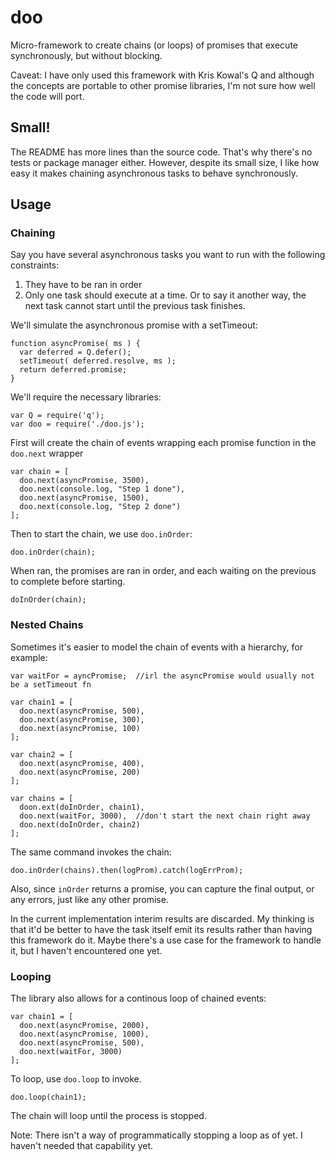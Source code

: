 # doo

Micro-framework to create chains (or loops) of promises that execute synchronously, but without blocking.

Caveat: I have only used this framework with Kris Kowal's Q and although the concepts are portable to other promise libraries, I'm not sure how well the code will port.


## Small!

The README has more lines than the source code. That's why there's no tests or package manager either. However, despite its small size, I like how easy it makes chaining asynchronous tasks to behave synchronously.

## Usage

### Chaining

Say you have several asynchronous tasks you want to run with the following constraints:
1) They have to be ran in order
2) Only one task should execute at a time. Or to say it another way, the next task cannot start until the previous task finishes.

We'll simulate the asynchronous promise with a setTimeout:
```
function asyncPromise( ms ) {
  var deferred = Q.defer();
  setTimeout( deferred.resolve, ms );
  return deferred.promise;
}
```
We'll require the necessary libraries:
```
var Q = require('q');
var doo = require('./doo.js');
```

First will create the chain of events wrapping each promise function in the `doo.next` wrapper
```
var chain = [
  doo.next(asyncPromise, 3500),
  doo.next(console.log, "Step 1 done"),
  doo.next(asyncPromise, 1500),
  doo.next(console.log, "Step 2 done")
];
```
Then to start the chain, we use `doo.inOrder`:
```
doo.inOrder(chain);
```

When ran, the promises are ran in order, and each waiting on the previous to complete before starting.


    doInOrder(chain);
    
### Nested Chains

Sometimes it's easier to model the chain of events with a hierarchy, for example:
```
var waitFor = ayncPromise;  //irl the asyncPromise would usually not be a setTimeout fn

var chain1 = [
  doo.next(asyncPromise, 500),
  doo.next(asyncPromise, 300),
  doo.next(asyncPromise, 100)
];

var chain2 = [
  doo.next(asyncPromise, 400),
  doo.next(asyncPromise, 200)
];

var chains = [
  doon.ext(doInOrder, chain1),
  doo.next(waitFor, 3000),  //don't start the next chain right away
  doo.next(doInOrder, chain2)
];
```

The same command invokes the chain:
```
doo.inOrder(chains).then(logProm).catch(logErrProm);
```

Also, since `inOrder` returns a promise, you can capture the final output, or any errors, just like any other promise.

In the current implementation interim results are discarded. My thinking is that it'd be better to have the task itself emit its results rather than having this framework do it. Maybe there's a use case for the framework to handle it, but I  haven't encountered one yet.


    

### Looping

The library also allows for a continous loop of chained events:

```
var chain1 = [
  doo.next(asyncPromise, 2000),
  doo.next(asyncPromise, 1000),
  doo.next(asyncPromise, 500),
  doo.next(waitFor, 3000)
];
```
To loop, use `doo.loop` to invoke.

```
doo.loop(chain1);
```
The chain will loop until the process is stopped.

Note: There isn't a way of programmatically stopping a loop as of yet. I haven't needed that capability yet.


